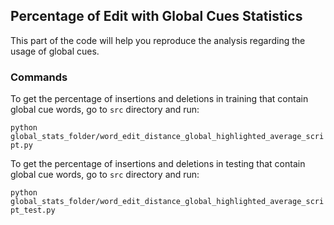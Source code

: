 ## Percentage of Edit with Global Cues Statistics 

This part of the code will help you reproduce the analysis regarding the usage of global cues.

### Commands 

To get the percentage of insertions and deletions in training that contain global cue words, go to `src` directory and run:

`python global_stats_folder/word_edit_distance_global_highlighted_average_script.py`

To get the percentage of insertions and deletions in testing that contain global cue words, go to `src` directory and run:

`python global_stats_folder/word_edit_distance_global_highlighted_average_script_test.py`
